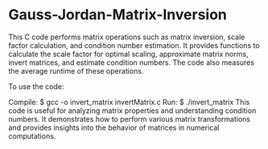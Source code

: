 # Gauss-Jordan-Matrix-Inversion

This C code performs matrix operations such as matrix inversion, scale factor calculation, and condition number estimation. It provides functions to calculate the scale factor for optimal scaling, approximate matrix norms, invert matrices, and estimate condition numbers. The code also measures the average runtime of these operations.

To use the code:

Compile: $ gcc -o invert_matrix invertMatrix.c
Run: $ ./invert_matrix
This code is useful for analyzing matrix properties and understanding condition numbers. It demonstrates how to perform various matrix transformations and provides insights into the behavior of matrices in numerical computations.
